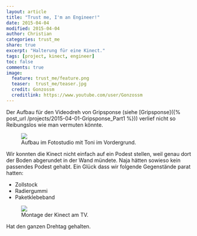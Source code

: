 ```yaml
---
layout: article
title: "Trust me, I'm an Engineer!"
date: 2015-04-04
modified: 2015-04-04
author: Christian
categories: trust_me
share: true
excerpt: "Halterung für eine Kinect."
tags: [project, kinect, engineer]
toc: false
comments: true
image:
  feature: trust_me/feature.png
  teaser:  trust_me/teaser.jpg
  credit: Gonzossm
  creditlink: https://www.youtube.com/user/Gonzossm
---
```


Der Aufbau für den Videodreh von Gripsponse (siehe [Gripsponse]({% post_url /projects/2015-04-01-Gripsponse_Part1 %})) 
verlief nicht so Reibungslos wie man vermuten könnte.

<figure>
	<img src="{{ site.url }}/images/trust_me/kinect/fotostudio.jpg" />
	<figcaption>
		Aufbau im Fotostudio mit Toni im Vordergrund.
	</figcaption>
</figure>

Wir konnten die Kinect nicht einfach auf ein Podest stellen, weil genau dort der Boden abgerundet in der Wand mündete. 
Naja hätten sowieso kein passendes Podest gehabt. Ein Glück dass wir folgende Gegenstände parat hatten:

* Zollstock
* Radiergummi
* Paketklebeband

<figure>
	<img src="{{ site.url }}/images/trust_me/kinect/kinect_trust.jpg" />
	<figcaption>
		Montage der Kinect am TV.
	</figcaption>
</figure>

Hat den ganzen Drehtag gehalten.